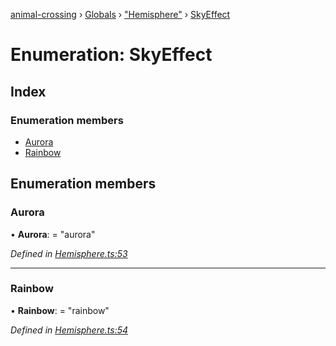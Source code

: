 [animal-crossing](../README.md) › [Globals](../globals.md) › ["Hemisphere"](../modules/_hemisphere_.md) › [SkyEffect](_hemisphere_.skyeffect.md)

# Enumeration: SkyEffect

## Index

### Enumeration members

* [Aurora](_hemisphere_.skyeffect.md#aurora)
* [Rainbow](_hemisphere_.skyeffect.md#rainbow)

## Enumeration members

###  Aurora

• **Aurora**: = "aurora"

*Defined in [Hemisphere.ts:53](https://github.com/Norviah/animal-crossing/blob/68cfe98/module/types/Hemisphere.ts#L53)*

___

###  Rainbow

• **Rainbow**: = "rainbow"

*Defined in [Hemisphere.ts:54](https://github.com/Norviah/animal-crossing/blob/68cfe98/module/types/Hemisphere.ts#L54)*
